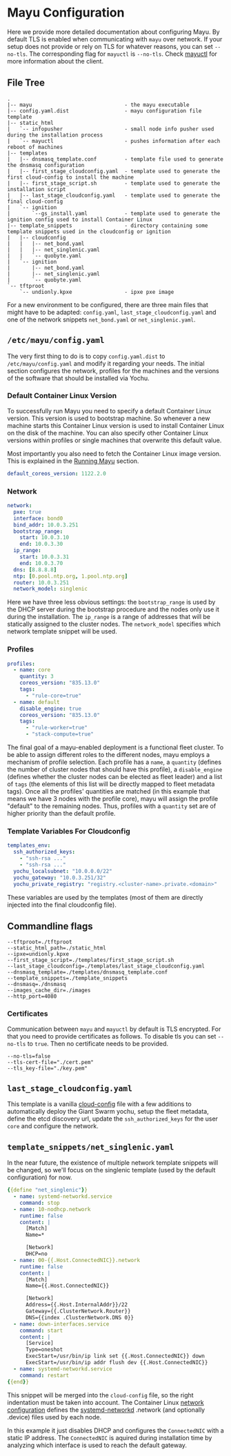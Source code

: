 # Mayu Configuration

Here we provide more detailed documentation about configuring Mayu. By
default TLS is enabled when communicating with `mayu` over network. If your
setup does not provide or rely on TLS for whatever reasons, you can set
`--no-tls`. The corresponding flag for `mayuctl` is `--no-tls`.
Check [mayuctl](mayuctl.md) for more information about the client.

## File Tree

```nohighlight
.
|-- mayu                              - the mayu executable
|-- config.yaml.dist                  - mayu configuration file template
|-- static_html
|   `-- infopusher                    - small node info pusher used during the installation process
|   `-- mayuctl                       - pushes information after each reboot of machines
|-- templates
|   |-- dnsmasq_template.conf         - template file used to generate the dnsmasq configuration
|   |-- first_stage_cloudconfig.yaml  - template used to generate the first cloud-config to install the machine
|   |-- first_stage_script.sh         - template used to generate the installation script
|   |-- last_stage_cloudconfig.yaml   - template used to generate the final cloud-config
|   `-- ignition
|       `--gs_install.yaml            - template used to generate the ignition config used to install Container Linux
|-- template_snippets                 - directory containing some template snippets used in the cloudconfig or ignition
|   |-- cloudconfig
|   |   |-- net_bond.yaml
|   |   |-- net_singlenic.yaml
|   |   `-- quobyte.yaml
|   `-- ignition
|       |-- net_bond.yaml
|       |-- net_singlenic.yaml
|       `-- quobyte.yaml
`-- tftproot
    `-- undionly.kpxe                 - ipxe pxe image
```

For a new environment to be configured, there are three main files that might
have to be adapted: `config.yaml`, `last_stage_cloudconfig.yaml` and one of the
network snippets `net_bond.yaml` or `net_singlenic.yaml`.


## `/etc/mayu/config.yaml`

The very first thing to do is to copy `config.yaml.dist` to
`/etc/mayu/config.yaml` and modify it regarding your needs. The initial
section configures the network, profiles for the machines and the versions
of the software that should be installed via Yochu.

### Default Container Linux Version

To successfully run Mayu you need to specify a default Container Linux version. This version is used to bootstrap
machine. So whenever a new machine starts this Container Linux version is used to install Container Linux on the disk of
the machine. You can also specify other Container Linux versions within profiles or single machines that overwrite
this default value.

Most importantly you also need to fetch the Container Linux image version. This is explained in the [Running Mayu](running.md) section.

```yaml
default_coreos_version: 1122.2.0
```

### Network

```yaml
network:
  pxe: true
  interface: bond0
  bind_addr: 10.0.3.251
  bootstrap_range:
    start: 10.0.3.10
    end: 10.0.3.30
  ip_range:
    start: 10.0.3.31
    end: 10.0.3.70
  dns: [8.8.8.8]
  ntp: [0.pool.ntp.org, 1.pool.ntp.org]
  router: 10.0.3.251
  network_model: singlenic
```

Here we have three less obvious settings: the `bootstrap_range` is used by the
DHCP server during the bootstrap procedure and the nodes only use it during the
installation. The `ip_range` is a range of addresses that will be statically
assigned to the cluster nodes. The `network_model` specifies which network
template snippet will be used.

### Profiles

```yaml
profiles:
  - name: core
    quantity: 3
    coreos_version: "835.13.0"
    tags:
      - "rule-core=true"
  - name: default
    disable_engine: true
    coreos_version: "835.13.0"
    tags:
      - "rule-worker=true"
      - "stack-compute=true"
```

The final goal of a mayu-enabled deployment is a functional fleet cluster. To
be able to assign different roles to the different nodes, mayu employs a
mechanism of profile selection. Each profile has a `name`, a `quantity`
(defines the number of cluster nodes that should have this profile), a
`disable_engine` (defines whether the cluster nodes can be elected as fleet
leader) and a list of `tags` (the elements of this list will be directly mapped
to fleet metadata tags). Once all the profiles' quantities are matched (in
this example that means we have 3 nodes with the profile core), mayu will assign
the profile "default" to the remaining nodes. Thus, profiles with a `quantity`
set are of higher priority than the default profile.

### Template Variables For Cloudconfig

```yaml
templates_env:
  ssh_authorized_keys:
    - "ssh-rsa ..."
    - "ssh-rsa ..."
  yochu_localsubnet: "10.0.0.0/22"
  yochu_gateway: "10.0.3.251/32"
  yochu_private_registry: "registry.<cluster-name>.private.<domain>"
```

These variables are used by the templates (most of them are directly injected
into the final cloudconfig file).

## Commandline flags

```
--tftproot=./tftproot
--static_html_path=./static_html
--ipxe=undionly.kpxe
--first_stage_script=./templates/first_stage_script.sh
--last_stage_cloudconfig=./templates/last_stage_cloudconfig.yaml
--dnsmasq_template=./templates/dnsmasq_template.conf
--template_snippets=./template_snippets
--dnsmasq=./dnsmasq
--images_cache_dir=./images
--http_port=4080
```

### Certificates

Communication between `mayu` and `mayuctl` by default is TLS encrypted. For
that you need to provide certificates as follows. To disable tls
you can set `--no-tls` to `true`. Then no certificate needs to be
provided.

```
--no-tls=false
--tls-cert-file="./cert.pem"
--tls_key-file="./key.pem"
```

## `last_stage_cloudconfig.yaml`

This template is a vanilla
[cloud-config](https://coreos.com/os/docs/latest/cloud-config.html) file with a
few additions to automatically deploy the Giant Swarm yochu, setup the
fleet metadata, define the etcd discovery url, update the `ssh_authorized_keys`
for the user `core` and configure the network.

## `template_snippets/net_singlenic.yaml`

In the near future, the existence of multiple network template snippets will be
changed, so we'll focus on the singlenic template (used by the default
configuration) for now.

```yaml
{{define "net_singlenic"}}
  - name: systemd-networkd.service
    command: stop
  - name: 10-nodhcp.network
    runtime: false
    content: |
      [Match]
      Name=*

      [Network]
      DHCP=no
  - name: 00-{{.Host.ConnectedNIC}}.network
    runtime: false
    content: |
      [Match]
      Name={{.Host.ConnectedNIC}}

      [Network]
      Address={{.Host.InternalAddr}}/22
      Gateway={{.ClusterNetwork.Router}}
      DNS={{index .ClusterNetwork.DNS 0}}
  - name: down-interfaces.service
    command: start
    content: |
      [Service]
      Type=oneshot
      ExecStart=/usr/bin/ip link set {{.Host.ConnectedNIC}} down
      ExecStart=/usr/bin/ip addr flush dev {{.Host.ConnectedNIC}}
  - name: systemd-networkd.service
    command: restart
{{end}}
```

This snippet will be merged into the `cloud-config` file, so the right
indentation must be taken into account. The Container Linux [network
configuration](https://coreos.com/os/docs/latest/network-config-with-networkd.html)
defines the
[systemd-networkd](http://www.freedesktop.org/software/systemd/man/systemd.network.html)
.network (and optionally .device) files used by each node.

In this example it just disables DHCP and configures the `ConnectedNIC` with a
static IP address. The `ConnectedNIC` is aquired during installation time by
analyzing which interface is used to reach the default gateway.
